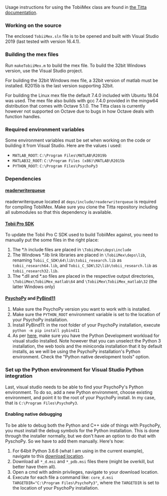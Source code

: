 Usage instructions for using the TobiiMex class are found in [the Titta documentation](../readme.md).

### Working on the source
The enclosed `TobiiMex.sln` file is to be opened and built with Visual Studio 2019 (last tested with version 16.4.1).

### Building the mex files
Run `makeTobiiMex.m` to build the mex file. To build the 32bit Windows version, use the Visual Studio project.

For building the 32bit Windows mex file, a 32bit version of matlab must be installed. R2015b is the last version supporting 32bit.

For building the Linux mex file the default 7.4.0 included with Ubuntu 18.04 was used.
The mex file also builds with gcc 7.4.0 provided in the mingw64 distribution that comes with Octave 5.1.0. The Titta class is currently however not supported on Octave due to bugs in how Octave deals with function handles.

### Required environment variables
Some environment variables must be set when working on the code or building it from Visual Studio. Here are the values i used:
- `MATLAB_ROOT`: `C:\Program Files\MATLAB\R2019b`
- `MATLAB32_ROOT`: `C:\Program Files (x86)\MATLAB\R2015b`
- `PYTHON_ROOT`: `C:\Program Files\PsychoPy3`

### Dependencies
#### [readerwriterqueue](https://github.com/cameron314/readerwriterqueue)
readerwriterqueue located at `deps/include/readerwriterqueue` is required for compiling TobiiMex. Make sure you clone the Titta repository including all submodules so that this dependency is available.

#### [Tobii Pro SDK](https://www.tobiipro.com/product-listing/tobii-pro-sdk/)
To update the Tobii Pro C SDK used to build TobiiMex against, you need to manually put the some files in the right place:
1. The \*.h include files are placed in `\TobiiMex\deps\include`
2. The Windows \*.lib link libraries are placed in `\TobiiMex\deps\lib`, renaming `Tobii_C_SDK\64\lib\tobii_research.lib` as `tobii_research64.lib`, and `Tobii_C_SDK\32\lib\tobii_research.lib` as `tobii_research32.lib`.
3. The \*.dll and \*.so files are placed in the respective output directories, `\TobiiMex\TobiiMex_matlab\64` and `\TobiiMex\TobiiMex_matlab\32` (the latter Windows only)

#### [PsychoPy](https://www.psychopy.org/) and [PyBind11](https://github.com/pybind/pybind11)
1. Make sure the PsychoPy version you want to work with is installed.
2. Make sure the `PYTHON_ROOT` environment variable is set to the location of your PsychoPy installation.
3. Install PyBind11: in the root folder of your PsychoPy installation, execute `python -m pip install pybind11`
4. As per [here](https://docs.microsoft.com/en-us/visualstudio/python/working-with-c-cpp-python-in-visual-studio?view=vs-2019#prerequisites), make sure you have the Python Development workload for visual studio installed. Note however that you can unselect the Python 3 installation, the web tools and the miniconda installation that it by default installs, as we will be using the PsychoPy installation's Python environment. Check the "Python native development tools" option.

### Set up the Python environment for Visual Studio Python integration
Last, visual studio needs to be able to find your PsychoPy's Python environment. To do so, add a new Python environment, choose existing environment, and point it to the root of your PsychoPy install. In my case, that is `C:\Program Files\PsychoPy3`.

#### Enabling native debugging
To be able to debug both the Python and C++ side of things with PsychoPy, you must install the debug symbols for the Python installation. This is done through the installer normally, but we don't have an option to do that with PyschoPy. So we have to add them manually. Here's how:
1. For 64bit Python 3.6.6 (what I am using in the current example), navigate to this [download location](https://www.python.org/ftp/python/3.6.6/amd64/).
2. Download all `*_d.msi` and `*_pdb.msi` files there (might be overkill, but better have them all).
3. Open a cmd with admin privileges, navigate to your download location.
4. Execute for each file a command like: `core_d.msi TARGETDIR="C:\Program Files\PsychoPy3"`, where the `TARGETDIR` is set to the location of your PsychoPy installation.
